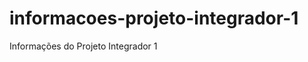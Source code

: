 # informacoes-projeto-integrador-1
Informações do Projeto Integrador 1 
<a href="https://allthinkbox.github.io/informacoes-projeto-integrador-1/" target="_blank" rel="external"></a>
